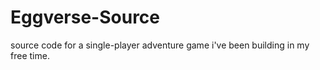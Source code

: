 # Eggverse-Source
source code for a single-player adventure game i've been building in my free time.
